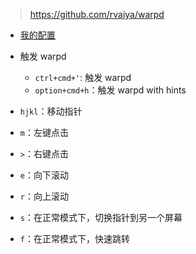 >  https://github.com/rvaiya/warpd

- [我的配置](../warpd/.config/warpd/config)

- 触发 warpd
  - `ctrl+cmd+'`: 触发 warpd
  - `option+cmd+h`：触发 warpd with hints
- `hjkl`：移动指针
- `m`：左键点击
- `>`：右键点击
- `e`：向下滚动
- `r`：向上滚动

- `s`：在正常模式下，切换指针到另一个屏幕
- `f`：在正常模式下，快速跳转
